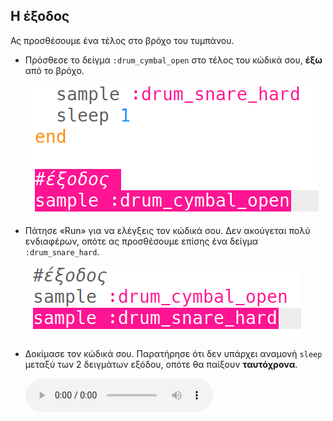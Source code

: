 ## Η έξοδος

Ας προσθέσουμε ένα τέλος στο βρόχο του τυμπάνου.

+ Πρόσθεσε το δείγμα `:drum_cymbal_open` στο τέλος του κώδικά σου, **έξω** από το βρόχο.
    
    ![στιγμιότυπο οθόνης](images/drum-outro-1.png)

+ Πάτησε «Run» για να ελέγξεις τον κώδικά σου. Δεν ακούγεται πολύ ενδιαφέρων, οπότε ας προσθέσουμε επίσης ένα δείγμα `:drum_snare_hard`.
    
    ![στιγμιότυπο οθόνης](images/drum-outro-2.png)

+ Δοκίμασε τον κώδικά σου. Παρατήρησε ότι δεν υπάρχει αναμονή `sleep` μεταξύ των 2 δειγμάτων εξόδου, οπότε θα παίξουν **ταυτόχρονα**.
    
    <div id="audio-preview" class="pdf-hidden">
    <audio controls preload> 
      <source src="resources/drums-outro.mp3" type="audio/mpeg"> 
    Το πρόγραμμα περιήγησης σου δεν υποστηρίζει αυτό το <code>ηχητικό</code> στοιχείο. 
    </audio>
    </div>
